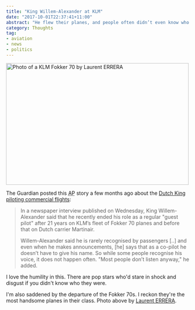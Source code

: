 ```yaml
---
title: "King Willem-Alexander at KLM"
date: "2017-10-01T22:37:41+11:00"
abstract: "He flew their planes, and people often didn’t even know who he was"
category: Thoughts
tag:
- aviation
- news
- politics
---
```

<p><img src="https://rubenerd.com/files/2017/fokker-70@1x.jpg" srcset="https://rubenerd.com/files/2017/fokker-70@1x.jpg 1x, https://rubenerd.com/files/2017/fokker-70@2x.jpg 2x" alt="Photo of a KLM Fokker 70 by Laurent ERRERA" style="width:500px; height:333px;" /></p>

The Guardian posted this <abbr title="Associated Press">AP</abbr> story a few months ago about the [Dutch King piloting commercial flights]:

> In a newspaper interview published on Wednesday, King Willem-Alexander said that he recently ended his role as a regular "guest pilot" after 21 years on KLM’s fleet of Fokker 70 planes and before that on Dutch carrier Martinair.
> 
> Willem-Alexander said he is rarely recognised by passengers [..] and even when he makes announcements, [he] says that as a co-pilot he doesn’t have to give his name. So while some people recognise his voice, it does not happen often. "Most people don’t listen anyway," he added.

I love the humility in this. There are pop stars who'd stare in shock and disgust if you didn't know who they were.

I'm also saddened by the departure of the Fokker 70s. I reckon they're the most handsome planes in their class. Photo above by [Laurent ERRERA].

[Dutch King piloting commercial flights]: https://www.theguardian.com/world/2017/may/17/dutch-king-willem-alexander-admits-to-working-part-time-as-an-airline-pilot
[Laurent ERRERA]: https://commons.wikimedia.org/wiki/File:Fokker_70_KLM_Cityhopper_(KLC)_PH-KZM_-_MSN_11561_(7106998789).jpg

